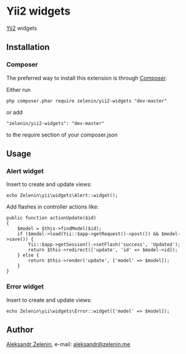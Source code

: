 # Yii2 widgets

[Yii2](http://www.yiiframework.com) widgets

## Installation

### Composer

The preferred way to install this extension is through [Composer](http://getcomposer.org/).

Either run

```
php composer.phar require zelenin/yii2-widgets "dev-master"
```

or add

```
"zelenin/yii2-widgets": "dev-master"
```

to the require section of your composer.json

## Usage

### Alert widget

Insert to create and update views:
```
echo Zelenin\yii\widgets\Alert::widget();
```
Add flashes in controller actions like:
```
public function actionUpdate($id)
{
    $model = $this->findModel($id);
    if ($model->load(Yii::$app->getRequest()->post()) && $model->save()) {
        Yii::$app->getSession()->setFlash('success', 'Updated');
        return $this->redirect(['update', 'id' => $model->id]);
    } else {
        return $this->render('update', ['model' => $model]);
    }
}
```

### Error widget

Insert to create and update views:
```
echo Zelenin\yii\widgets\Error::widget(['model' => $model]);
```

## Author

[Aleksandr Zelenin](https://github.com/zelenin/), e-mail: [aleksandr@zelenin.me](mailto:aleksandr@zelenin.me)
